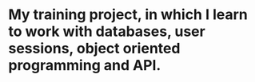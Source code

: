 # My training project, in which I learn to work with databases, user sessions, object oriented programming and API.
